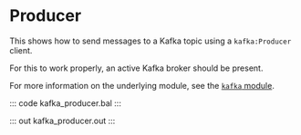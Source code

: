 # Producer

This shows how to send messages to a Kafka topic using a `kafka:Producer` client.

For this to work properly, an active Kafka broker should be present.

For more information on the underlying module, see the [`kafka` module](https://lib.ballerina.io/ballerinax/kafka/latest).

::: code kafka_producer.bal :::

::: out kafka_producer.out :::
